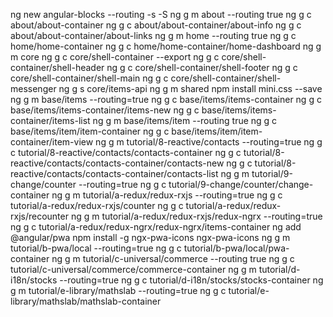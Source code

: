 ng new angular-blocks --routing -s -S
ng g m about --routing true
ng g c about/about-container
ng g c about/about-container/about-info
ng g c about/about-container/about-links
ng g m home --routing true
ng g c home/home-container
ng g c home/home-container/home-dashboard
ng g m core
ng g c core/shell-container --export
ng g c core/shell-container/shell-header
ng g c core/shell-container/shell-footer
ng g c core/shell-container/shell-main
ng g c core/shell-container/shell-messenger
ng g s core/items-api
ng g m shared
npm install mini.css --save
ng g m base/items --routing=true
ng g c base/items/items-container
ng g c base/items/items-container/items-new
ng g c base/items/items-container/items-list
ng g m base/items/item --routing true
ng g c base/items/item/item-container
ng g c base/items/item/item-container/item-view
ng g m tutorial/8-reactive/contacts --routing=true
ng g c tutorial/8-reactive/contacts/contacts-container
ng g c tutorial/8-reactive/contacts/contacts-container/contacts-new
ng g c tutorial/8-reactive/contacts/contacts-container/contacts-list
ng g m tutorial/9-change/counter --routing=true
ng g c tutorial/9-change/counter/change-container
ng g m tutorial/a-redux/redux-rxjs --routing=true
ng g c tutorial/a-redux/redux-rxjs/counter
ng g c tutorial/a-redux/redux-rxjs/recounter
ng g m tutorial/a-redux/redux-rxjs/redux-ngrx --routing=true
ng g c tutorial/a-redux/redux-ngrx/redux-ngrx/items-container
ng add @angular/pwa
npm install -g ngx-pwa-icons
ngx-pwa-icons
ng g m tutorial/b-pwa/local --routing=true
ng g c tutorial/b-pwa/local/pwa-container
ng g m tutorial/c-universal/commerce --routing true
ng g c tutorial/c-universal/commerce/commerce-container
ng g m tutorial/d-i18n/stocks --routing=true
ng g c tutorial/d-i18n/stocks/stocks-container
ng g m tutorial/e-library/mathslab --routing=true
ng g c tutorial/e-library/mathslab/mathslab-container
